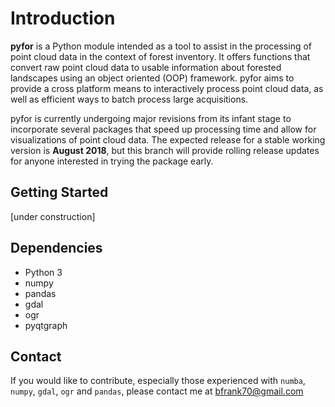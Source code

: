 # Introduction

**pyfor** is a Python module intended as a tool to assist in the processing of point cloud data in the context of forest inventory. It offers functions that convert raw point cloud data to usable information about forested landscapes using an object oriented (OOP) framework. pyfor aims to provide a cross platform means to interactively process point cloud data, as well as efficient ways to batch process large acquisitions.

pyfor is currently undergoing major revisions from its infant stage to incorporate several packages that speed up processing time and allow for visualizations of point cloud data. The expected release for a stable working version is **August 2018**, but this branch will provide rolling release updates for anyone interested in trying the package early.

## Getting Started

[under construction]

## Dependencies

- Python 3
- numpy
- pandas
- gdal
- ogr
- pyqtgraph

## Contact

If you would like to contribute, especially those experienced with `numba`, `numpy`, `gdal`, `ogr` and `pandas`, please contact me at bfrank70@gmail.com
